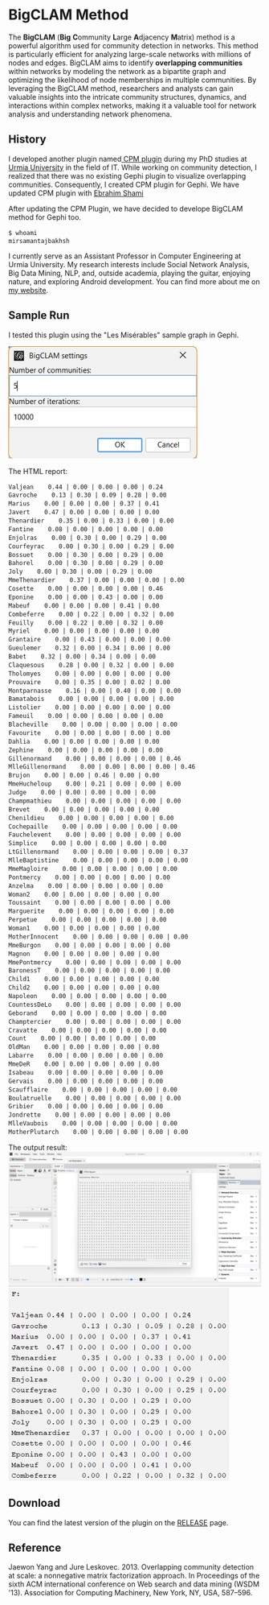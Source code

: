 # BigCLAM Method

The **BigCLAM** (**Big**  **C**ommunity **L**arge **A**djacency **M**atrix) method is a powerful algorithm used for community detection in networks. This method is particularly efficient for analyzing large-scale networks with millions of nodes and edges. BigCLAM aims to identify **overlapping communities** within networks by modeling the network as a bipartite graph and optimizing the likelihood of node memberships in multiple communities. By leveraging the BigCLAM method, researchers and analysts can gain valuable insights into the intricate community structures, dynamics, and interactions within complex networks, making it a valuable tool for network analysis and understanding network phenomena.

## History

I developed another plugin named[ CPM plugin](https://github.com/mirsamantajbakhsh/CliquePercolationMethod) during my PhD studies at [Urmia University](https://urmia.ac.ir) in the field of IT. While working on community detection, I realized that there was no existing Gephi plugin to visualize overlapping communities. Consequently, I created CPM plugin for Gephi. We have updated CPM plugin with [Ebrahim Shami](https://github.com/qfewzz) 

After updating the CPM Plugin, we have decided to develope BigCLAM method for Gephi too.

```shell
$ whoami
mirsamantajbakhsh
```

I currently serve as an Assistant Professor in Computer Engineering at Urmia University. My research interests include Social Network Analysis, Big Data Mining, NLP, and, outside academia, playing the guitar, enjoying nature, and exploring Android development. You can find more about me on [my website](https://mstajbakhsh.ir).

## Sample Run

I tested this plugin using the "Les Misérables" sample graph in Gephi.

<img src="Resources/BigCLAMConfig.png" title="" alt="" data-align="center">

The HTML report:

```html
Valjean    0.44 | 0.00 | 0.00 | 0.00 | 0.24
Gavroche    0.13 | 0.30 | 0.09 | 0.28 | 0.00
Marius    0.00 | 0.00 | 0.00 | 0.37 | 0.41
Javert    0.47 | 0.00 | 0.00 | 0.00 | 0.00
Thenardier    0.35 | 0.00 | 0.33 | 0.00 | 0.00
Fantine    0.08 | 0.00 | 0.00 | 0.00 | 0.00
Enjolras    0.00 | 0.30 | 0.00 | 0.29 | 0.00
Courfeyrac    0.00 | 0.30 | 0.00 | 0.29 | 0.00
Bossuet    0.00 | 0.30 | 0.00 | 0.29 | 0.00
Bahorel    0.00 | 0.30 | 0.00 | 0.29 | 0.00
Joly    0.00 | 0.30 | 0.00 | 0.29 | 0.00
MmeThenardier    0.37 | 0.00 | 0.00 | 0.00 | 0.00
Cosette    0.00 | 0.00 | 0.00 | 0.00 | 0.46
Eponine    0.00 | 0.00 | 0.43 | 0.00 | 0.00
Mabeuf    0.00 | 0.00 | 0.00 | 0.41 | 0.00
Combeferre    0.00 | 0.22 | 0.00 | 0.32 | 0.00
Feuilly    0.00 | 0.22 | 0.00 | 0.32 | 0.00
Myriel    0.00 | 0.00 | 0.00 | 0.00 | 0.00
Grantaire    0.00 | 0.43 | 0.00 | 0.00 | 0.00
Gueulemer    0.32 | 0.00 | 0.34 | 0.00 | 0.00
Babet    0.32 | 0.00 | 0.34 | 0.00 | 0.00
Claquesous    0.28 | 0.00 | 0.32 | 0.00 | 0.00
Tholomyes    0.00 | 0.00 | 0.00 | 0.00 | 0.00
Prouvaire    0.00 | 0.35 | 0.00 | 0.02 | 0.00
Montparnasse    0.16 | 0.00 | 0.40 | 0.00 | 0.00
Bamatabois    0.00 | 0.00 | 0.00 | 0.00 | 0.00
Listolier    0.00 | 0.00 | 0.00 | 0.00 | 0.00
Fameuil    0.00 | 0.00 | 0.00 | 0.00 | 0.00
Blacheville    0.00 | 0.00 | 0.00 | 0.00 | 0.00
Favourite    0.00 | 0.00 | 0.00 | 0.00 | 0.00
Dahlia    0.00 | 0.00 | 0.00 | 0.00 | 0.00
Zephine    0.00 | 0.00 | 0.00 | 0.00 | 0.00
Gillenormand    0.00 | 0.00 | 0.00 | 0.00 | 0.46
MlleGillenormand    0.00 | 0.00 | 0.00 | 0.00 | 0.46
Brujon    0.00 | 0.00 | 0.46 | 0.00 | 0.00
MmeHucheloup    0.00 | 0.21 | 0.00 | 0.00 | 0.00
Judge    0.00 | 0.00 | 0.00 | 0.00 | 0.00
Champmathieu    0.00 | 0.00 | 0.00 | 0.00 | 0.00
Brevet    0.00 | 0.00 | 0.00 | 0.00 | 0.00
Chenildieu    0.00 | 0.00 | 0.00 | 0.00 | 0.00
Cochepaille    0.00 | 0.00 | 0.00 | 0.00 | 0.00
Fauchelevent    0.00 | 0.00 | 0.00 | 0.00 | 0.00
Simplice    0.00 | 0.00 | 0.00 | 0.00 | 0.00
LtGillenormand    0.00 | 0.00 | 0.00 | 0.00 | 0.37
MlleBaptistine    0.00 | 0.00 | 0.00 | 0.00 | 0.00
MmeMagloire    0.00 | 0.00 | 0.00 | 0.00 | 0.00
Pontmercy    0.00 | 0.00 | 0.00 | 0.00 | 0.00
Anzelma    0.00 | 0.00 | 0.00 | 0.00 | 0.00
Woman2    0.00 | 0.00 | 0.00 | 0.00 | 0.00
Toussaint    0.00 | 0.00 | 0.00 | 0.00 | 0.00
Marguerite    0.00 | 0.00 | 0.00 | 0.00 | 0.00
Perpetue    0.00 | 0.00 | 0.00 | 0.00 | 0.00
Woman1    0.00 | 0.00 | 0.00 | 0.00 | 0.00
MotherInnocent    0.00 | 0.00 | 0.00 | 0.00 | 0.00
MmeBurgon    0.00 | 0.00 | 0.00 | 0.00 | 0.00
Magnon    0.00 | 0.00 | 0.00 | 0.00 | 0.00
MmePontmercy    0.00 | 0.00 | 0.00 | 0.00 | 0.00
BaronessT    0.00 | 0.00 | 0.00 | 0.00 | 0.00
Child1    0.00 | 0.00 | 0.00 | 0.00 | 0.00
Child2    0.00 | 0.00 | 0.00 | 0.00 | 0.00
Napoleon    0.00 | 0.00 | 0.00 | 0.00 | 0.00
CountessDeLo    0.00 | 0.00 | 0.00 | 0.00 | 0.00
Geborand    0.00 | 0.00 | 0.00 | 0.00 | 0.00
Champtercier    0.00 | 0.00 | 0.00 | 0.00 | 0.00
Cravatte    0.00 | 0.00 | 0.00 | 0.00 | 0.00
Count    0.00 | 0.00 | 0.00 | 0.00 | 0.00
OldMan    0.00 | 0.00 | 0.00 | 0.00 | 0.00
Labarre    0.00 | 0.00 | 0.00 | 0.00 | 0.00
MmeDeR    0.00 | 0.00 | 0.00 | 0.00 | 0.00
Isabeau    0.00 | 0.00 | 0.00 | 0.00 | 0.00
Gervais    0.00 | 0.00 | 0.00 | 0.00 | 0.00
Scaufflaire    0.00 | 0.00 | 0.00 | 0.00 | 0.00
Boulatruelle    0.00 | 0.00 | 0.00 | 0.00 | 0.00
Gribier    0.00 | 0.00 | 0.00 | 0.00 | 0.00
Jondrette    0.00 | 0.00 | 0.00 | 0.00 | 0.00
MlleVaubois    0.00 | 0.00 | 0.00 | 0.00 | 0.00
MotherPlutarch    0.00 | 0.00 | 0.00 | 0.00 | 0.00
```

The output result:
<img src="Resources/BigCLAMResult.png" title="" alt="Data Records" data-align="center"><img title="" src="Resources/BigCLAM_Result_Probabilities.png" alt="Data Records" data-align="center">

## Download

You can find the latest version of the plugin on the [RELEASE](https://github.com/mirsamantajbakhsh/BigCLAM/releases/download/Main) page.

## Reference

Jaewon Yang and Jure Leskovec. 2013. Overlapping community detection at scale: a nonnegative matrix factorization approach. In Proceedings of the sixth ACM international conference on Web search and data mining (WSDM '13). Association for Computing Machinery, New York, NY, USA, 587–596.